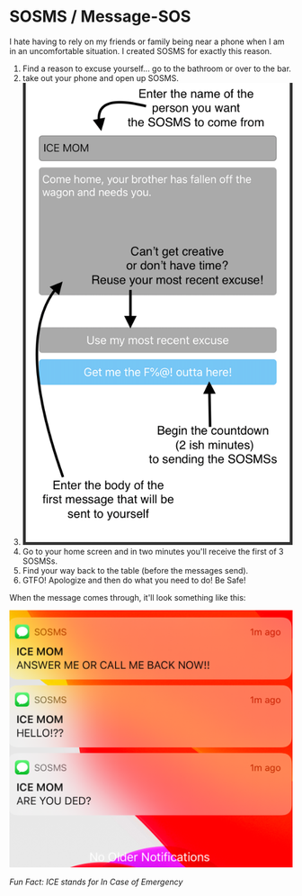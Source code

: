 # SOSMS / Message-SOS
I hate having to rely on my friends or family being near a phone when I am in an uncomfortable situation. I created SOSMS for exactly this reason.
1. Find a reason to excuse yourself... go to the bathroom or over to the bar.
2. take out your phone and open up SOSMS.
3. ![HowTOImage](https://github.com/ellscha/SOSMS/blob/master/Screen%20Shot%202020-02-18%20at%2010.59.56%20PM.png)
4. Go to your home screen and in two minutes you'll receive the first of 3 SOSMSs.
5. Find your way back to the table (before the messages send).
6. GTFO! Apologize and then do what you need to do! Be Safe!


When the message comes through, it'll look something like this:

![notifications](https://github.com/ellscha/SOSMS/blob/master/Simulator%20Screen%20Shot%20-%20iPhone%208%20Plus%20-%202020-02-18%20at%2022.54.03.png)

*Fun Fact: ICE stands for In Case of Emergency*
